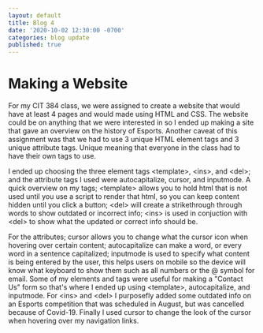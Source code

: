 ```yaml
---
layout: default
title: Blog 4
date: '2020-10-02 12:30:00 -0700'
categories: blog update
published: true
---
```

<h1>Making a Website</h1>
<p>For my CIT 384 class, we were assigned to create a website that would have at least 4 pages and would made using HTML and CSS. The website could be on anything that we were interested in so I ended up making a site that gave an overview on the history of Esports. Another caveat of this assignment was that we had to use 3 unique HTML element tags and 3 unique attribute tags. Unique meaning that everyone in the class had to have their own tags to use.</p>

<p>I ended up choosing the three element tags &lt;template&gt;, &lt;ins&gt;, and &lt;del&gt;; and the attribute tags I used were autocapitalize, cursor, and inputmode. A quick overview on my tags; &lt;template&gt; allows you to hold html that is not used until you use a script to render that html, so you can keep content hidden until you click a button; &lt;del&gt will create a strikethrough through words to show outdated or incorrect info; &lt;ins&gt; is used in conjuction with &lt;del&gt; to show what the updated or correct info should be.</p>

<p>For the attributes; cursor allows you to change what the cursor icon when hovering over certain content; autocapitalize can make a word, or every word in a sentence capitalized; inputmode is used to specify what content is being entered by the user, this helps users on mobile so the device will know what keyboard to show them such as all numbers or the @ symbol for email. Some of my elements and tags were useful for making a "Contact Us" form so that's where I ended up using &lt;template&gt, autocapitalize, and inputmode. For &lt;ins&gt; and &lt;del&gt I purposefly added some outdated info on an Esports competition that was scheduled in August, but was cancelled because of Covid-19. Finally I used cursor to change the look of the cursor when hovering over my navigation links.</p>